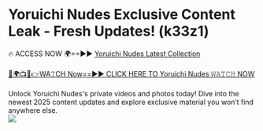 # Yoruichi Nudes Exclusive Content Leak - Fresh Updates! (k33z1)

🔥 ACCESS NOW 🌍==►► <a href="https://tinyurl.com/yc657z5k" rel="nofollow">Yoruichi Nudes Latest Collection</a>
<br><br>
[🔴🌍📺📱👉WA𝚃CH Now==►► CLICK HERE TO Yoruichi Nudes 𝚆𝙰𝚃𝙲𝙷 NOW](https://tinyurl.com/yc657z5k)
<br><br>
Unlock Yoruichi Nudes's private videos and photos today! Dive into the newest 2025 content updates and explore exclusive material you won’t find anywhere else.
<br>
<a href="https://tinyurl.com/yc657z5k" rel="nofollow" data-target="animated-image.originalLink"><img src="https://camo.githubusercontent.com/8a4f000d20f83aca3bf7ec5f350d767afa0574a8a352519fd8cfa583a6f93a33/68747470733a2f2f692e696d6775722e636f6d2f644a486b345a712e676966" data-canonical-src="https://i.imgur.com/dJHk4Zq.gif" style="max-width: 100%; display: inline-block;" data-target="animated-image.originalImage"></a>
<br>
